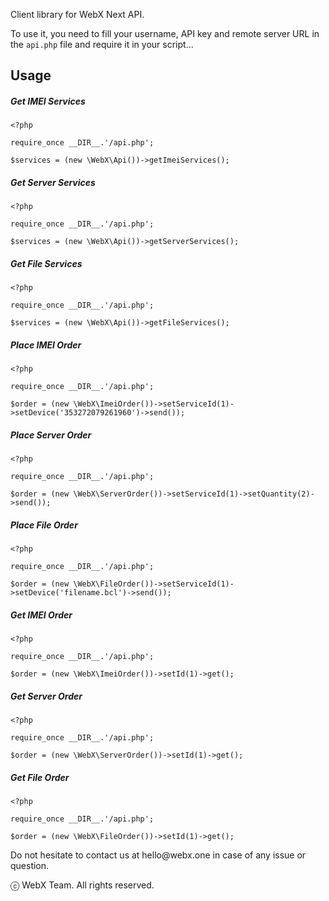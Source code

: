 Client library for WebX Next API.

To use it, you need to fill your username, API key and remote server URL in the `api.php` file and require it in your script... 

## Usage
##### Get IMEI Services
```
<?php

require_once __DIR__.'/api.php';

$services = (new \WebX\Api())->getImeiServices();
```
##### Get Server Services
```
<?php

require_once __DIR__.'/api.php';

$services = (new \WebX\Api())->getServerServices();
```
##### Get File Services
```
<?php

require_once __DIR__.'/api.php';

$services = (new \WebX\Api())->getFileServices();
```
##### Place IMEI Order
```
<?php

require_once __DIR__.'/api.php';

$order = (new \WebX\ImeiOrder())->setServiceId(1)->setDevice('353272079261960')->send());
```
##### Place Server Order
```
<?php

require_once __DIR__.'/api.php';

$order = (new \WebX\ServerOrder())->setServiceId(1)->setQuantity(2)->send());
```
##### Place File Order
```
<?php

require_once __DIR__.'/api.php';

$order = (new \WebX\FileOrder())->setServiceId(1)->setDevice('filename.bcl')->send());
```
##### Get IMEI Order
```
<?php

require_once __DIR__.'/api.php';

$order = (new \WebX\ImeiOrder())->setId(1)->get();
```
##### Get Server Order
```
<?php

require_once __DIR__.'/api.php';

$order = (new \WebX\ServerOrder())->setId(1)->get();
```
##### Get File Order
```
<?php

require_once __DIR__.'/api.php';

$order = (new \WebX\FileOrder())->setId(1)->get();
```

Do not hesitate to contact us at &#104;&#101;&#108;&#108;&#111;&#64;&#119;&#101;&#98;&#120;&#46;&#111;&#110;&#101; in case of any issue or question. 

ⓒ WebX Team. All rights reserved.

